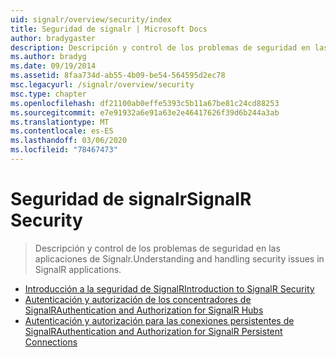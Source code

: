 ```yaml
---
uid: signalr/overview/security/index
title: Seguridad de signalr | Microsoft Docs
author: bradygaster
description: Descripción y control de los problemas de seguridad en las aplicaciones de Signalr.
ms.author: bradyg
ms.date: 09/19/2014
ms.assetid: 8faa734d-ab55-4b09-be54-564595d2ec78
msc.legacyurl: /signalr/overview/security
msc.type: chapter
ms.openlocfilehash: df21100ab0effe5393c5b11a67be81c24cd88253
ms.sourcegitcommit: e7e91932a6e91a63e2e46417626f39d6b244a3ab
ms.translationtype: MT
ms.contentlocale: es-ES
ms.lasthandoff: 03/06/2020
ms.locfileid: "78467473"
---
```

# <a name="signalr-security"></a><span data-ttu-id="dbd04-103">Seguridad de signalr</span><span class="sxs-lookup"><span data-stu-id="dbd04-103">SignalR Security</span></span>

> <span data-ttu-id="dbd04-104">Descripción y control de los problemas de seguridad en las aplicaciones de Signalr.</span><span class="sxs-lookup"><span data-stu-id="dbd04-104">Understanding and handling security issues in SignalR applications.</span></span>

- [<span data-ttu-id="dbd04-105">Introducción a la seguridad de SignalR</span><span class="sxs-lookup"><span data-stu-id="dbd04-105">Introduction to SignalR Security</span></span>](introduction-to-security.md)
- [<span data-ttu-id="dbd04-106">Autenticación y autorización de los concentradores de SignalR</span><span class="sxs-lookup"><span data-stu-id="dbd04-106">Authentication and Authorization for SignalR Hubs</span></span>](hub-authorization.md)
- [<span data-ttu-id="dbd04-107">Autenticación y autorización para las conexiones persistentes de SignalR</span><span class="sxs-lookup"><span data-stu-id="dbd04-107">Authentication and Authorization for SignalR Persistent Connections</span></span>](persistent-connection-authorization.md)
